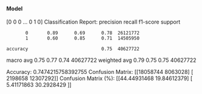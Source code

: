 #### Model
[0 0 0 ... 0 1 0]
Classification Report:
              precision    recall  f1-score   support

           0       0.89      0.69      0.78  26121772
           1       0.60      0.85      0.71  14505950

    accuracy                           0.75  40627722
   macro avg       0.75      0.77      0.74  40627722
weighted avg       0.79      0.75      0.75  40627722

Accuracy: 0.7474215758392755
Confusion Matrix:
[[18058744  8063028]
 [ 2198658 12307292]]
Confusion Matrix (%):
[[44.44931468 19.84612379]
 [ 5.41171863 30.2928429 ]]
